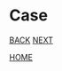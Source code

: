 # Case



[BACK](https://github.com/kportell/BuildAPC/blob/main/Storage.md)  [NEXT](https://github.com/kportell/BuildAPC/blob/main/Peripherals.md)

[HOME](https://github.com/kportell/BuildAPC/blob/main/README.md)
